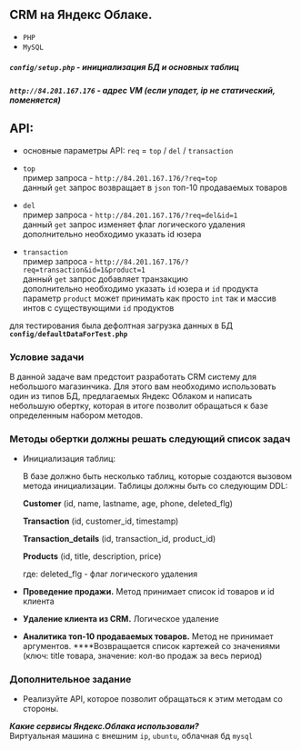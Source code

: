 ## CRM на Яндекс Облаке.
- `PHP`
- `MySQL`

##### `config/setup.php`  - инициализация БД и основных таблиц<br/>

##### `http://84.201.167.176` - адрес VM (если упадет, ip не статический, поменяется)<br/>


## API:

- основные параметры API: `req`  =  `top` / `del` / `transaction`<br/>

- `top`<br/>
пример запроса - `http://84.201.167.176/?req=top`<br/>
данный `get` запрос возвращает в `json` топ-10 продаваемых товаров<br/>

- `del`<br/>
пример запроса - `http://84.201.167.176/?req=del&id=1`<br/>
данный `get` запрос изменяет флаг логического удаления<br/>
дополнительно необходимо указать id юзера<br/>

- `transaction`<br/>
пример запроса - `http://84.201.167.176/?req=transaction&id=1&product=1`<br/>
данный `get` запрос добавляет транзакцию <br/>
дополнительно необходимо указать `id`  юзера и `id` продукта <br/>
параметр `product` может принимать как просто `int` так и массив интов с существующими `id` продуктов<br/>


для тестирования была дефолтная загрузка данных в БД<br/>
<b>`config/defaultDataForTest.php`</b>


### Условие задачи

В данной задаче вам предстоит разработать CRM систему для небольшого магазинчика. Для этого вам необходимо использовать один из типов БД, предлагаемых Яндекс Облаком и написать небольшую обертку, которая в итоге позволит обращаться к базе определенным набором методов.

### **Методы обертки должны решать следующий список задач**

- Инициализация таблиц:

    В базе должно быть несколько таблиц, которые создаются вызовом метода инициализации. 
    Таблицы должны быть со следующим DDL:

    **Customer** (id, name, lastname, age, phone, deleted_flg)

    **Transaction** (id, customer_id,  timestamp)

    **Transaction_details** (id, transaction_id, product_id)

    **Products** (id, title, description, price)

    где: deleted_flg - флаг логического удаления

- **Проведение продажи.** Метод принимает список id товаров и id клиента
- **Удаление клиента из CRM.** Логическое удаление
- **Аналитика топ-10 продаваемых товаров.** Метод не принимает аргументов. ****Возвращается список картежей со значениями (ключ: title товара, значение: кол-во продаж за весь период)

### **Дополнительное задание**

- Реализуйте API, которое позволит обращаться к этим методам со стороны.


<b><em>Какие сервисы Яндекс.Облака использовали?</b></em><br/>
Виртуальная машина с внешним `ip`, `ubuntu`, облачная бд `mysql`
